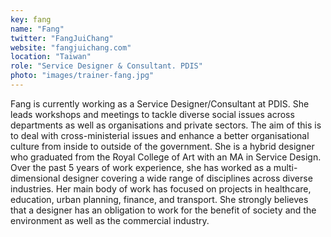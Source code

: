 ```yaml
---
key: fang
name: "Fang"
twitter: "FangJuiChang"
website: "fangjuichang.com"
location: "Taiwan"
role: "Service Designer & Consultant. PDIS"
photo: "images/trainer-fang.jpg"
---
```


Fang is currently working as a Service Designer/Consultant at PDIS. She leads workshops and meetings to tackle diverse social issues across departments as well as organisations and private sectors. The aim of this is to deal with cross-ministerial issues and enhance a better organisational culture from inside to outside of the government. She is a hybrid designer who graduated from the Royal College of Art with an MA in Service Design. Over the past 5 years of work experience, she has worked as a multi-dimensional designer covering a wide range of disciplines across diverse industries. Her main body of work has focused on projects in healthcare, education, urban planning, finance, and transport. She strongly believes that a designer has an obligation to work for the benefit of society and the environment as well as the commercial industry. 
